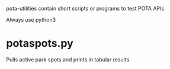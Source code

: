 pota-utilities contain short scripts or programs to test POTA APIs

Always use python3

# potaspots.py
Pulls active park spots and prints in tabular results


